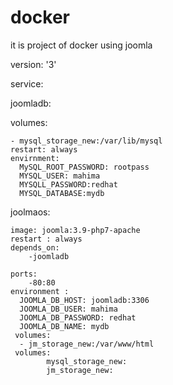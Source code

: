 # docker
it is project of docker using joomla


version: '3'


service:


  joomladb:
  
  
   volumes:
   
   
    - mysql_storage_new:/var/lib/mysql
    restart: always
    envirnment:
      MySQL_ROOT_PASSWORD: rootpass
      MYSQL_USER: mahima
      MYSQLL_PASSWORD:redhat
      MYSQL_DATABASE:mydb
      
   joolmaos:
   
    image: joomla:3.9-php7-apache
    restart : always
    depends_on:
        -joomladb
        
    ports:
        -80:80
    environment :
      JOOMLA_DB_HOST: joomladb:3306
      JOOMLA_DB_USER: mahima
      JOOMLA_DB_PASSWORD: redhat
      JOOMLA_DB_NAME: mydb
     volumes:
      - jm_storage_new:/var/www/html
     volumes:
            mysql_storage_new:
            jm_storage_new:
